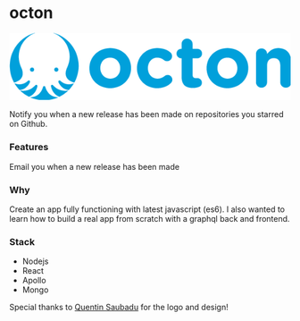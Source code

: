 # octon

<p align="center">
  <img src="logo.png" alt="Octon logo">
</p>

Notify you when a new release has been made on repositories you starred on Github.

### Features

Email you when a new release has been made

### Why

Create an app fully functioning with latest javascript (es6).
I also wanted to learn how to build a real app from scratch with a graphql back and frontend.

### Stack

- Nodejs
- React
- Apollo
- Mongo

Special thanks to [Quentin Saubadu](https://www.facebook.com/quentinsaubadu) for the logo and design!
